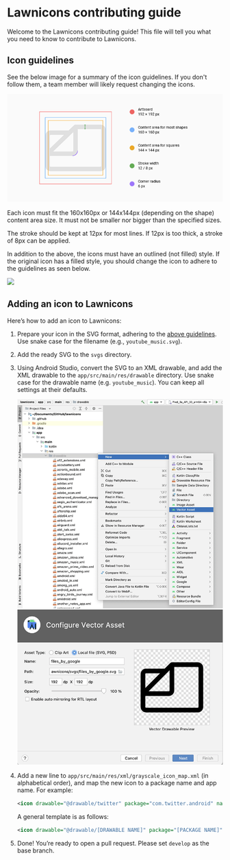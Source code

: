 # Lawnicons contributing guide
Welcome to the Lawnicons contributing guide! This file will tell you  what you need to know to contribute to Lawnicons.

## Icon guidelines
See the below image for a summary of the icon guidelines. If you don't follow them, a team member will likely request changing the icons.

![](./contributing-image-1.png)

Each icon must fit the 160x160px or 144x144px (depending on the shape) content area size. It must not be smaller nor bigger than the specified sizes.

The stroke should be kept at 12px for most lines. If 12px is too thick, a stroke of 8px can be applied.

In addition to the above, the icons must have an outlined (not filled) style. If the original icon has a filled style, you should change the icon to adhere to the guidelines as seen below.

![](./contributing-image-2.png)

## Adding an icon to Lawnicons
Here’s how to add an icon to&nbsp;Lawnicons:

1. Prepare your icon in the SVG format, adhering to the [above guidelines](#icon-guidelines). Use snake case for the filename (e.g.,&nbsp;`youtube_music.svg`).

1. Add the ready SVG to the `svgs`&nbsp;directory.

1. Using Android Studio, convert the SVG to an XML drawable, and add the XML drawable to the `app/src/main/res/drawable` directory. Use snake case for the drawable name (e.g. `youtube_music`). You can keep all settings at their&nbsp;defaults.

    ![](./contributing-image-3.png) ![](./contributing-image-4.png)

1. Add a new line to `app/src/main/res/xml/grayscale_icon_map.xml` (in alphabetical order), and map the new icon to a package name and app name. For&nbsp;example:

    ```xml
    <icon drawable="@drawable/twitter" package="com.twitter.android" name="Twitter" />
    ```

    A general template is as&nbsp;follows:

    ```xml
    <icon drawable="@drawable/[DRAWABLE NAME]" package="[PACKAGE NAME]" name="[APP NAME]" />
    ```

1. Done! You’re ready to open a pull request. Please set `develop` as the base&nbsp;branch.

